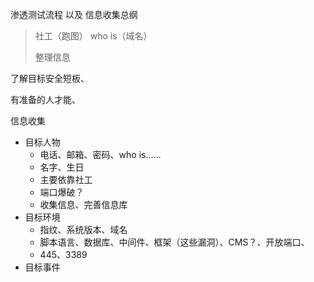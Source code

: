 渗透测试流程 以及 信息收集总纲

> 社工（跑图） who is（域名）
>
> 整理信息

了解目标安全短板、

有准备的人才能、

信息收集

- 目标人物
  - 电话、邮箱、密码、who is……
  - 名字、生日
  - 主要依靠社工
  - 端口爆破？
  - 收集信息、完善信息库
- 目标环境
  - 指纹、系统版本、域名
  - 脚本语言、数据库、中间件、框架（这些漏洞）、CMS？、开放端口、
  - 445、3389
- 目标事件





